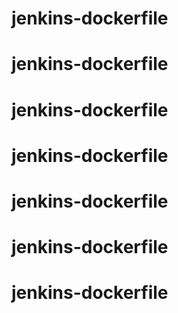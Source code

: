 # jenkins-dockerfile
# jenkins-dockerfile
# jenkins-dockerfile
# jenkins-dockerfile
# jenkins-dockerfile
# jenkins-dockerfile
# jenkins-dockerfile
